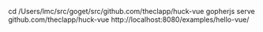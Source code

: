 cd /Users/lmc/src/goget/src/github.com/theclapp/huck-vue
gopherjs serve github.com/theclapp/huck-vue
http://localhost:8080/examples/hello-vue/
